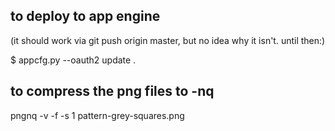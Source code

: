 ## to deploy to app engine

(it should work via git push origin master, but no idea why it isn't. until then:)

$ appcfg.py --oauth2 update .


## to compress the png files to -nq

pngnq -v -f -s 1 pattern-grey-squares.png
